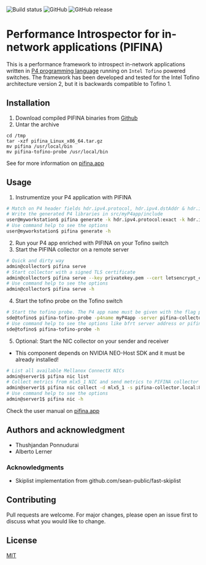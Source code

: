 ![Build status](https://github.com/thushjandan/pifina/actions/workflows/build.yml/badge.svg?branch=main)
![GitHub](https://img.shields.io/github/license/thushjandan/pifina)
![GitHub release](https://img.shields.io/github/v/release/thushjandan/pifina)

# Performance Introspector for in-network applications (PIFINA)
This is a performance framework to introspect in-network applications written in [P4 programming language](p4.org) running on `Intel Tofino` powered switches. The framework has been developed and tested for the Intel Tofino architecture version 2, but it is backwards compatible to Tofino 1.

## Installation
1. Download compiled PIFINA binaries from [Github](https://github.com/thushjandan/pifina/releases/latest)
2. Untar the archive
```
cd /tmp
tar -xzf pifina_Linux_x86_64.tar.gz
mv pifina /usr/local/bin
mv pifina-tofino-probe /usr/local/bin
```

See for more information on [pifina.app](https://pifina.app)
## Usage
1. Instrumentize your P4 application with PIFINA
```bash
# Match on P4 header fields hdr.ipv4.protocol, hdr.ipv4.dstAddr & hdr.ipv4.srcAddr
# Write the generated P4 libraries in src/myP4app/include
user@myworkstation$ pifina generate -k hdr.ipv4.protocol:exact -k hdr.ipv4.dstAddr:ternary -k hdr.ipv4.srcAddr:ternary -o src/myP4app/include
# Use command help to see the options
user@myworkstation$ pifina generate -h
```
2. Run your P4 app enriched with PIFINA on your Tofino switch
3. Start the PIFINA collector on a remote server
```bash
# Quick and dirty way
admin@collector$ pifina serve
# Start collector with a signed TLS certificate
admin@collector$ pifina serve --key privatekey.pem --cert letsencrypt_cert.pem
# Use command help to see the options
admin@collector$ pifina serve -h
```
4. Start the tofino probe on the Tofino switch
```bash
# Start the tofino probe. The P4 app name must be given with the flag p4name
sde@tofino$ pifina-tofino-probe -p4name myP4app -server pifina-collector.local:8654
# Use command help to see the options like bfrt server address or pifina
sde@tofino$ pifina-tofino-probe -h
```
5. Optional: Start the NIC collector on your sender and receiver
  * This component depends on NVIDIA NEO-Host SDK and it must be already installed!
```bash
# List all available Mellanox ConnectX NICs
admin@server1$ pifina nic list
# Collect metrics from mlx5_1 NIC and send metrics to PIFINA collector
admin@server1$ pifina nic collect -d mlx5_1 -s pifina-collector.local:8654
# Use command help to see the options
admin@server1$ pifina nic -h
```

Check the user manual on [pifina.app](https://pifina.app)

## Authors and acknowledgment
* Thushjandan Ponnudurai
* Alberto Lerner

### Acknowledgments
* Skiplist implementation from github.com/sean-public/fast-skiplist

## Contributing

Pull requests are welcome. For major changes, please open an issue first
to discuss what you would like to change.

## License

[MIT](https://choosealicense.com/licenses/mit/)
